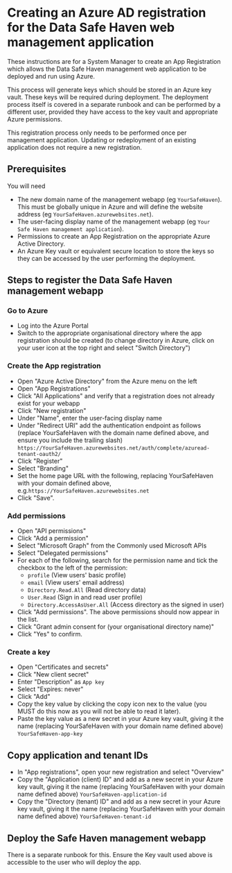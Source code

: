 # Creating an Azure AD registration for the Data Safe Haven web management application

These instructions are for a System Manager to create an App Registration which allows the Data Safe Haven management web application to be deployed and run using Azure.

This process will generate keys which should be stored in an Azure key vault. These keys will be required during deployment. The deployment process itself is covered in a separate runbook and can be performed by a different user, provided they have access to the key vault and appropriate Azure permissions.

This registration process only needs to be performed once per management application. Updating or redeployment of an existing application does not require a new registration.

## Prerequisites

You will need

 * The new domain name of the management webapp (eg `YourSafeHaven`). This must be globally unique in Azure and will define the website address (eg `YourSafeHaven.azurewebsites.net`).
 * The user-facing display name of the management webapp (eg `Your Safe Haven management application`).
 * Permissions to create an App Registration on the appropriate Azure Active Directory.
 * An Azure Key vault or equivalent secure location to store the keys so they can be accessed by the user performing the deployment.

## Steps to register the Data Safe Haven management webapp

### Go to Azure
 * Log into the Azure Portal
 * Switch to the appropriate organisational directory where the app registration should be created (to change directory in Azure, click on your user icon at the top right and select "Switch Directory")
### Create the App registration
 * Open "Azure Active Directory" from the Azure menu on the left
 * Open "App Registrations"
 * Click "All Applications" and verify that a registration does not already exist for your webapp
 * Click "New registration"
 * Under "Name", enter the user-facing display name
 * Under "Redirect URI" add the authentication endpoint as follows (replace YourSafeHaven with the domain name defined above, and ensure you include the trailing slash) `https://YourSafeHaven.azurewebsites.net/auth/complete/azuread-tenant-oauth2/`
 * Click "Register"
 * Select "Branding"
 * Set the home page URL with the following, replacing YourSafeHaven with your domain defined above, e.g.`https://YourSafeHaven.azurewebsites.net`
 * Click "Save".
### Add permissions
 * Open "API permissions"
 * Click "Add a permission"
 * Select "Microsoft Graph" from the Commonly used Microsoft APIs
 * Select "Delegated permissions"
 * For each of the following, search for the permission name and tick the checkbox to the left of the permission:
   * `profile` (View users' basic profile)
   * `email` (View users' email address)
   * `Directory.Read.All` (Read directory data)
   * `User.Read` (Sign in and read user profile)
   * `Directory.AccessAsUser.All` (Access directory as the signed in user)
 * Click "Add permissions". The above permissions should now appear in the list.
 * Click "Grant admin consent for (your organisational directory name)"
 * Click "Yes" to confirm. 
### Create a key
 * Open "Certificates and secrets"
 * Click "New client secret"
 * Enter "Description" as `App key`
 * Select "Expires: never" 
 * Click "Add"
 * Copy the key value by clicking the copy icon nex to the value (you MUST do this now as you will not be able to read it later).
 * Paste the key value as a new secret in your Azure key vault, giving it the name (replacing YourSafeHaven with your domain name defined above) `YourSafeHaven-app-key`
## Copy application and tenant IDs
 * In "App registrations", open your new registration and select "Overview"
 * Copy the "Application (client) ID" and add as a new secret in your Azure key vault, giving it the name (replacing YourSafeHaven with your domain name defined above) `YourSafeHaven-application-id`
 * Copy the "Directory (tenant) ID" and add as a new secret in your Azure key vault, giving it the name (replacing YourSafeHaven with your domain name defined above) `YourSafeHaven-tenant-id`

## Deploy the Safe Haven management webapp
There is a separate runbook for this. Ensure the Key vault used above is accessible to the user who will deploy the app.
